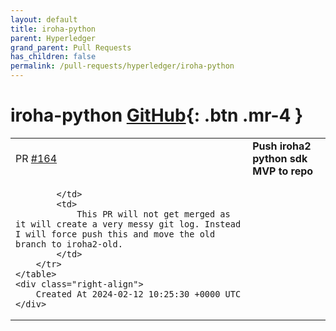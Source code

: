 ```yaml
---
layout: default
title: iroha-python
parent: Hyperledger
grand_parent: Pull Requests
has_children: false
permalink: /pull-requests/hyperledger/iroha-python
---
```


# iroha-python <span class="fs-3 right-align">[GitHub](https://github.com/hyperledger/iroha-python){: .btn .mr-4 }</span>


<div>
    <table>
        <tr>
            <td>
                PR <a href="https://github.com/hyperledger/iroha-python/pull/164" class=".btn">#164</a>
            </td>
            <td>
                <b>
                    Push iroha2 python sdk MVP to repo
                </b>
            </td>
        </tr>
        <tr>
            <td>
                
            </td>
            <td>
                This PR will not get merged as it will create a very messy git log. Instead I will force push this and move the old branch to iroha2-old.
            </td>
        </tr>
    </table>
    <div class="right-align">
        Created At 2024-02-12 10:25:30 +0000 UTC
    </div>
</div>

